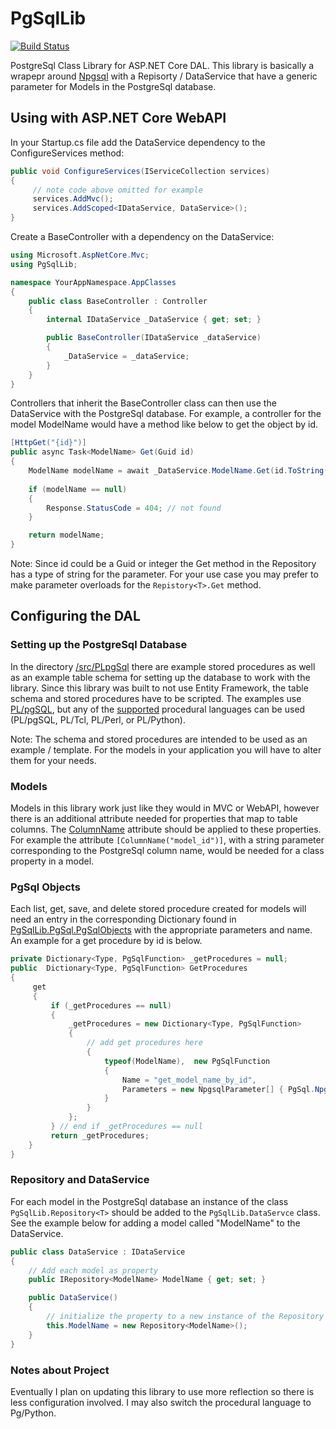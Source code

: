 # PgSqlLib

[![Build Status](https://travis-ci.org/jbenzshawel/PgSqlLib.svg?branch=master)](https://travis-ci.org/jbenzshawel/PgSqlLib)

PostgreSql Class Library for ASP.NET Core DAL. This library is basically a wrapepr around [Npgsql](http://www.npgsql.org/) with a Repisorty / DataService that have a generic parameter for Models in the PostgreSql database. 

## Using with ASP.NET Core WebAPI
In your Startup.cs file add the DataService dependency to the ConfigureServices method:

```C#
public void ConfigureServices(IServiceCollection services)
{
     // note code above omitted for example
     services.AddMvc();
     services.AddScoped<IDataService, DataService>();
}
```
Create a BaseController with a dependency on the DataService:

```C#
using Microsoft.AspNetCore.Mvc;
using PgSqlLib;

namespace YourAppNamespace.AppClasses
{
    public class BaseController : Controller
    {
        internal IDataService _DataService { get; set; }

        public BaseController(IDataService _dataService) 
        {
            _DataService = _dataService;
        }
    }
}
```
Controllers that inherit the BaseController class can then use the DataService with the PostgreSql database. For example, a controller for the model ModelName would have a method like below to get the object by id.

```C#
[HttpGet("{id}")]
public async Task<ModelName> Get(Guid id)
{
    ModelName modelName = await _DataService.ModelName.Get(id.ToString());
    
    if (modelName == null) 
    {
        Response.StatusCode = 404; // not found
    }

    return modelName;
}
```
Note: Since id could be a Guid or integer the Get method in the Repository has a type of string for the parameter. For your use case you may prefer to make parameter overloads for the `Repistory<T>.Get` method. 

## Configuring the DAL

### Setting up the PostgreSql Database
In the directory [/src/PLpgSql](https://github.com/jbenzshawel/PgSqlLib/tree/master/src/PLpgSql) there are example stored procedures as well as an example table schema for setting up the database to work with the library. Since this library was built to not use Entity Framework, the table schema and stored procedures have to be scripted. The examples use [PL/pgSQL](https://www.postgresql.org/docs/9.6/static/plpgsql.html), but any of the [supported](https://www.postgresql.org/docs/9.6/static/xplang.html) procedural languages can be used (PL/pgSQL, PL/Tcl, PL/Perl, or PL/Python).

Note: The schema and stored procedures are intended to be used as an example / template. For the models in your application you will have to alter them for your needs. 

### Models
Models in this library work just like they would in MVC or WebAPI, however there is an additional attribute needed for properties that map to table columns. The [ColumnName](https://github.com/jbenzshawel/PgSqlLib/blob/master/src/App_Classes/ColumnName.cs) attribute should be applied to these properties. For example the attribute `[ColumnName("model_id")]`, with a string parameter corresponding to the PostgreSql column name, would be needed for a class property in a model.

### PgSql Objects 
Each list, get, save, and delete stored procedure created for models will need an entry in the corresponding Dictionary found in [PgSqlLib.PgSql.PgSqlObjects](https://github.com/jbenzshawel/PgSqlLib/blob/master/src/PgSql/PgSqlObjects.cs) with the appropriate parameters and name. An example for a get procedure by id is below.

```C#
private Dictionary<Type, PgSqlFunction> _getProcedures = null;
public  Dictionary<Type, PgSqlFunction> GetProcedures 
{ 
     get 
     {
         if (_getProcedures == null) 
         {
             _getProcedures = new Dictionary<Type, PgSqlFunction> 
             {
                 // add get procedures here 
                 { 
                     typeof(ModelName),  new PgSqlFunction 
                     {
                         Name = "get_model_name_by_id",
                         Parameters = new NpgsqlParameter[] { PgSql.NpgParam(NpgsqlDbType.Uuid, "p_model_id") }
                     } 
                 }             
             };
         } // end if _getProcedures == null        
         return _getProcedures;
    }
}
```

### Repository and DataService 
For each model in the PostgreSql database an instance of the class `PgSqlLib.Repository<T>` should be added to the `PgSqlLib.DataServce` class. See the example below for adding a model called "ModelName" to the DataService. 

```C#
public class DataService : IDataService
{
    // Add each model as property 
    public IRepository<ModelName> ModelName { get; set; }

    public DataService() 
    {
        // initialize the property to a new instance of the Repository class
        this.ModelName = new Repository<ModelName>(); 
    }
}
```

### Notes about Project
Eventually I plan on updating this library to use more reflection so there is less configuration involved. I may also switch the procedural language to Pg/Python. 
